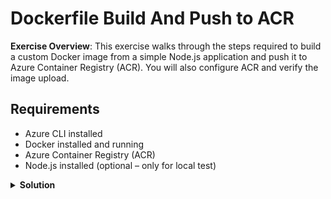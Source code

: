 # Dockerfile Build And Push to ACR

**Exercise Overview**: This exercise walks through the steps required to build a custom Docker image from a simple Node.js application and push it to Azure Container Registry (ACR). You will also configure ACR and verify the image upload.

## Requirements

* Azure CLI installed
* Docker installed and running
* Azure Container Registry (ACR)
* Node.js installed (optional – only for local test)

<details>
<summary><b>Solution</b></summary>
<p>

### 1. Create a Resource Group

Create a resource group for managing all components.

```bash
az group create --location westeurope --name docker-lab-rg
```

### 2. Create Azure Container Registry (ACR)

Replace `<acr-name>` with a globally unique name (e.g., `myacrdevopsdemo`).

```bash
az acr create --resource-group docker-lab-rg \
  --name exampleacrs \
  --sku Basic
```

### 3. Create Simple Node.js App

```bash
mkdir myapp && cd myapp
```

Create `index.js`:

```javascript
const http = require('http');
http.createServer((req, res) => {
  res.end('Hello from Docker!');
}).listen(3000);
```

Create `package.json`:

```json
{
  "name": "myapp",
  "version": "1.0.0",
  "main": "index.js",
  "scripts": {
    "start": "node index.js"
  }
}
```

Install dependencies:

```bash
npm install
```

### 4. Create a Dockerfile

```Dockerfile
FROM node:18
WORKDIR /app
COPY package*.json ./
RUN npm install
COPY . .
EXPOSE 3000
CMD ["npm", "start"]
```

### 5. Build the Docker Image

```bash
docker build -t myapp:1.0 .
```

### 6. Login to ACR

```bash
az acr login --name <acr-name>
```

### 7. Tag the Image for ACR

```bash
docker tag myapp:1.0 <acr-name>.azurecr.io/myapp:1.0
```

### 8. Push the Image to ACR

```bash
docker push <acr-name>.azurecr.io/myapp:1.0
```

### 9. Verify the Image Exists in ACR

```bash
az acr repository list --name <acr-name> --output table
```

## Clean Up

```bash
az group delete --name docker-lab-rg --yes --no-wait
```

</p>
</details>
